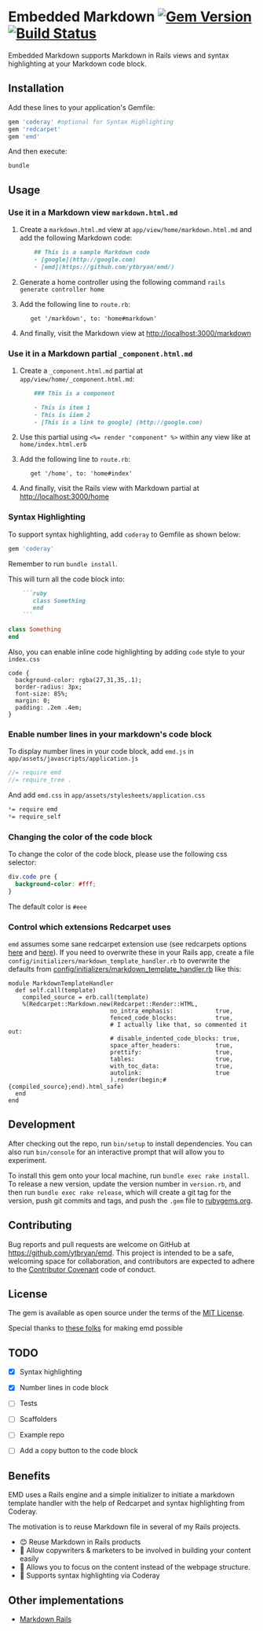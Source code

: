 # Embedded Markdown [![Gem Version](https://badge.fury.io/rb/emd.svg)](https://badge.fury.io/rb/emd) [![Build Status](https://travis-ci.org/ytbryan/emd.svg?branch=test)](https://travis-ci.org/ytbryan/emd)

Embedded Markdown supports Markdown in Rails views and syntax highlighting at your Markdown code block.

## Installation

Add these lines to your application's Gemfile:

```ruby
gem 'coderay' #optional for Syntax Highlighting
gem 'redcarpet'
gem 'emd'
```

And then execute:

```
bundle
```
## Usage

### Use it in a Markdown view `markdown.html.md`

1. Create a `markdown.html.md` view at `app/view/home/markdown.html.md` and add the following Markdown code:

    ```markdown
        ## This is a sample Markdown code
        - [google](http://google.com)
        - [emd](https://github.com/ytbryan/emd/)
    ```

1. Generate a home controller using the following command `rails generate controller home`

1. Add the following line to `route.rb`: 
    ```
       get '/markdown', to: 'home#markdown'
    ```
1. And finally, visit the Markdown view at [http://localhost:3000/markdown](http://localhost:3000/markdown)


### Use it in a Markdown partial `_component.html.md`

1. Create a `_component.html.md` partial at `app/view/home/_component.html.md`:

    ```markdown
        ### This is a component

        - This is item 1
        - This is iiem 2
        - [This is a link to google] (http://google.com)
    ```

1. Use this partial using `<%= render "component" %>` within any view like at `home/index.html.erb`

1. Add the following line to `route.rb`: 
    ```
       get '/home', to: 'home#index'
    ```
1. And finally, visit the Rails view with Markdown partial at [http://localhost:3000/home](http://localhost:3000/home)


### Syntax Highlighting

To support syntax highlighting, add `coderay` to Gemfile as shown below: 

```ruby
gem 'coderay'
```
Remember to run `bundle install`. 

This will turn all the code block into:

```ruby
    ```ruby
       class Something
       end
    ```
```

```ruby
class Something
end
```

Also, you can enable inline code highlighting by adding `code` style to your `index.css`

```
code {
  background-color: rgba(27,31,35,.1);
  border-radius: 3px;
  font-size: 85%;
  margin: 0;
  padding: .2em .4em;
}
```

### Enable number lines in your markdown's code block

To display number lines in your code block, add `emd.js` in `app/assets/javascripts/application.js`

```javascript
//= require emd
//= require_tree .
```

And add `emd.css` in `app/assets/stylesheets/application.css`

```css
*= require emd
*= require_self
```

### Changing the color of the code block

To change the color of the code block, please use the following css selector: 

```css
div.code pre {
  background-color: #fff;
}
```

The default color is `#eee`


### Control which extensions Redcarpet uses

`emd` assumes some sane redcarpet extension use (see redcarpets options [here](https://github.com/vmg/redcarpet#and-its-like-really-simple-to-use) and [here](https://github.com/vmg/redcarpet#darling-i-packed-you-a-couple-renderers-for-lunch)). If you need to overwrite these in your Rails app, create a file `config/initializers/markdown_template_handler.rb` to overwrite the defaults from [config/initializers/markdown_template_handler.rb](config/initializers/markdown_template_handler.rb) like this:

```
module MarkdownTemplateHandler
  def self.call(template)
    compiled_source = erb.call(template)
    %(Redcarpet::Markdown.new(Redcarpet::Render::HTML,
                             no_intra_emphasis:            true,
                             fenced_code_blocks:           true,
                             # I actually like that, so commented it out:
                             # disable_indented_code_blocks: true,
                             space_after_headers:          true,
                             prettify:                     true,
                             tables:                       true,
                             with_toc_data:                true,
                             autolink:                     true
                             ).render(begin;#{compiled_source};end).html_safe)
  end
end
```

## Development

After checking out the repo, run `bin/setup` to install dependencies. You can also run `bin/console` for an interactive prompt that will allow you to experiment.

To install this gem onto your local machine, run `bundle exec rake install`. To release a new version, update the version number in `version.rb`, and then run `bundle exec rake release`, which will create a git tag for the version, push git commits and tags, and push the `.gem` file to [rubygems.org](https://rubygems.org).

## Contributing

Bug reports and pull requests are welcome on GitHub at https://github.com/ytbryan/emd. This project is intended to be a safe, welcoming space for collaboration, and contributors are expected to adhere to the [Contributor Covenant](http://contributor-covenant.org) code of conduct.


## License

The gem is available as open source under the terms of the [MIT License](http://opensource.org/licenses/MIT).


Special thanks to [these folks](http://stackoverflow.com/questions/4163560/how-can-i-automatically-render-partials-using-markdown-in-rails-3/10131299#10131299
) for making emd possible


## TODO

- [x] Syntax highlighting 
- [x] Number lines in code block
- [ ] Tests
- [ ] Scaffolders
- [ ] Example repo
- [ ] Add a copy button to the code block



## Benefits

EMD uses a Rails engine and a simple initializer to initiate a markdown template handler with the help of Redcarpet and syntax highlighting from Coderay.

The motivation is to reuse Markdown file in several of my Rails projects.

- 😊 Reuse Markdown in Rails products
- 📝 Allow copywriters & marketers to be involved in building your content easily 
- 📝 Allows you to focus on the content instead of the webpage structure.  
- 🙌 Supports syntax highlighting via Coderay


## Other implementations
- [Markdown Rails](https://github.com/joliss/markdown-rails)

